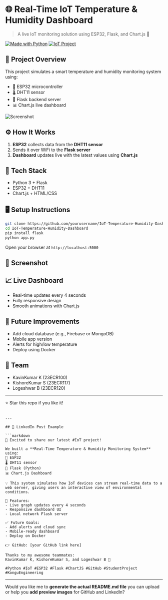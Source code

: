 # 🌐 Real-Time IoT Temperature & Humidity Dashboard

> A live IoT monitoring solution using ESP32, Flask, and Chart.js 🚀

[![Made with Python](https://img.shields.io/badge/Made%20with-Python-blue?style=for-the-badge&logo=python)](https://www.python.org/)
[![IoT Project](https://img.shields.io/badge/IoT-ESP32-orange?style=for-the-badge&logo=espressif)](https://www.espressif.com/en/products/socs/esp32)

## 🧠 Project Overview

This project simulates a smart temperature and humidity monitoring system using:

- 📡 ESP32 microcontroller
- 🌡️ DHT11 sensor
- 🧪 Flask backend server
- 📊 Chart.js live dashboard

![Screenshot](./preview.png) <!-- Optional simulation image -->

## ⚙️ How It Works

1. **ESP32** collects data from the **DHT11 sensor**
2. Sends it over WiFi to the **Flask server**
3. **Dashboard** updates live with the latest values using **Chart.js**

## 🧰 Tech Stack

- Python 3 + Flask
- ESP32 + DHT11
- Chart.js + HTML/CSS

## 🖥️ Setup Instructions

```bash
git clone https://github.com/yourusername/IoT-Temperature-Humidity-Dashboard.git
cd IoT-Temperature-Humidity-Dashboard
pip install flask
python app.py
````

Open your browser at `http://localhost:5000`

## 🔴 Screenshot

## 📈 Live Dashboard

* Real-time updates every 4 seconds
* Fully responsive design
* Smooth animations with Chart.js

## 🚀 Future Improvements

* Add cloud database (e.g., Firebase or MongoDB)
* Mobile app version
* Alerts for high/low temperature
* Deploy using Docker

## 👥 Team

* KavinKumar K (23ECR100)
* KishoreKumar S (23ECR117)
* Logeshwar B (23ECR120)

---

⭐ Star this repo if you like it!

````

---

## 🔗 LinkedIn Post Example

```markdown
🎉 Excited to share our latest #IoT project!

We built a **Real-Time Temperature & Humidity Monitoring System** using:
📡 ESP32  
🌡️ DHT11 sensor  
🧠 Flask (Python)  
📊 Chart.js Dashboard

💡 This system simulates how IoT devices can stream real-time data to a web server, giving users an interactive view of environmental conditions.

🔧 Features:
- Live graph updates every 4 seconds
- Responsive dashboard UI
- Local network Flask server

✅ Future Goals:
- Add alerts and cloud sync
- Mobile-ready dashboard
- Deploy on Docker

👉 GitHub: [your GitHub link here]

Thanks to my awesome teammates:  
KavinKumar K, KishoreKumar S, and Logeshwar B 🙌

#Python #IoT #ESP32 #Flask #ChartJS #GitHub #StudentProject #KonguEngineering
````

---

Would you like me to **generate the actual README.md file** you can upload or help you **add preview images** for GitHub and LinkedIn?
